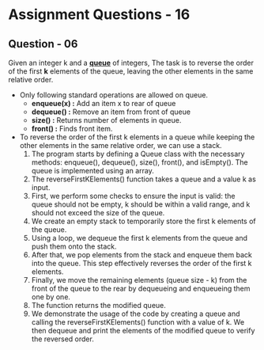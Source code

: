 # **Assignment Questions - 16**
## **Question - 06**

Given an integer k and a **[queue](https://www.geeksforgeeks.org/queue-data-structure/)** of integers, The task is to reverse the order of the first **k** elements of the queue, leaving the other elements in the same relative order.
- Only following standard operations are allowed on queue.
    - **enqueue(x) :** Add an item x to rear of queue
    - **dequeue() :** Remove an item from front of queue
    - **size() :** Returns number of elements in queue.
    - **front() :** Finds front item.
- To reverse the order of the first k elements in a queue while keeping the other elements in the same relative order, we can use a stack. 
    1. The program starts by defining a Queue class with the necessary methods: enqueue(), dequeue(), size(), front(), and isEmpty(). The queue is implemented using an array.
    2. The reverseFirstKElements() function takes a queue and a value k as input.
    3. First, we perform some checks to ensure the input is valid: the queue should not be empty, k should be within a valid range, and k should not exceed the size of the queue.
    4. We create an empty stack to temporarily store the first k elements of the queue.
    5. Using a loop, we dequeue the first k elements from the queue and push them onto the stack.
    6. After that, we pop elements from the stack and enqueue them back into the queue. This step effectively reverses the order of the first k elements.
    7. Finally, we move the remaining elements (queue size - k) from the front of the queue to the rear by dequeueing and enqueueing them one by one.
    8. The function returns the modified queue.
    9. We demonstrate the usage of the code by creating a queue and calling the reverseFirstKElements() function with a value of k. We then dequeue and print the elements of the modified queue to verify the reversed order.
